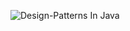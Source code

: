![Design-Patterns In Java](https://github.com/nitinjmv/my-notes/blob/main/resources/design-patterns-in-java.JPG)